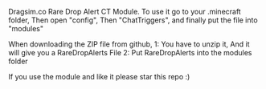 Dragsim.co Rare Drop Alert CT Module.
To use it go to your .minecraft folder, Then open "config", Then "ChatTriggers", and finally put the file into "modules"


When downloading the ZIP file from github,
1: You have to unzip it, And it will give you a RareDropAlerts File
2: Put RareDropAlerts into the modules folder 


If you use the module and like it please star this repo :)
